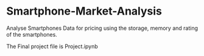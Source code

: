# Smartphone-Market-Analysis
Analyse Smartphones Data for pricing using the storage, memory and rating of the smartphones.

The Final project file is Project.ipynb
